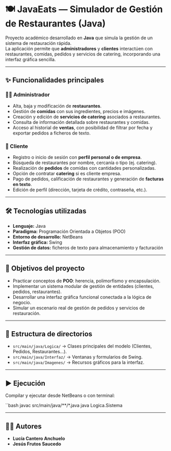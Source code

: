 # 🍽️ JavaEats — Simulador de Gestión de Restaurantes (Java)

Proyecto académico desarrollado en **Java** que simula la gestión de un sistema de restauración rápida.  
La aplicación permite que **administradores** y **clientes** interactúen con restaurantes, comidas, pedidos y servicios de catering, incorporando una interfaz gráfica sencilla.

---

## ✨ Funcionalidades principales

### 👨‍💼 Administrador
- Alta, baja y modificación de **restaurantes**.  
- Gestión de **comidas** con sus ingredientes, precios e imágenes.  
- Creación y edición de **servicios de catering** asociados a restaurantes.  
- Consulta de información detallada sobre restaurantes y comidas.  
- Acceso al historial de **ventas**, con posibilidad de filtrar por fecha y exportar pedidos a ficheros de texto.  

### 👤 Cliente
- Registro o inicio de sesión con **perfil personal o de empresa**.  
- Búsqueda de restaurantes por nombre, cercanía o tipo (ej. catering).  
- Realización de **pedidos** de comidas con cantidades personalizadas.  
- Opción de contratar **catering** si es cliente empresa.  
- Pago de pedidos, calificación de restaurantes y generación de **facturas en texto**.  
- Edición de perfil (dirección, tarjeta de crédito, contraseña, etc.).  

---

## 🛠️ Tecnologías utilizadas
- **Lenguaje:** Java  
- **Paradigma:** Programación Orientada a Objetos (POO)  
- **Entorno de desarrollo:** NetBeans  
- **Interfaz gráfica:** Swing  
- **Gestión de datos:** ficheros de texto para almacenamiento y facturación  

---

## 🎯 Objetivos del proyecto
- Practicar conceptos de **POO**: herencia, polimorfismo y encapsulación.  
- Implementar un sistema modular de gestión de entidades (clientes, pedidos, restaurantes).  
- Desarrollar una interfaz gráfica funcional conectada a la lógica de negocio.  
- Simular un escenario real de gestión de pedidos y servicios de restauración.  

---

## 📂 Estructura de directorios
- `src/main/java/Logica/` → Clases principales del modelo (Clientes, Pedidos, Restaurantes…).  
- `src/main/java/Interfaz/` → Ventanas y formularios de Swing.  
- `src/main/java/Imagenes/` → Recursos gráficos para la interfaz.

---

## ▶️ Ejecución
Compilar y ejecutar desde NetBeans o con terminal:  

``bash
javac src/main/java/**/*.java
java Logica.Sistema 

---

## 👩‍💻 Autores  
- **Lucía Cantero Anchuelo**  
- **Jesús Frutos Saucedo**





